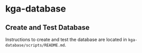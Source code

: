 # kga-database

## Create and Test Database

Instructions to create and test the database are located in `kga-database/scripts/README.md`.
